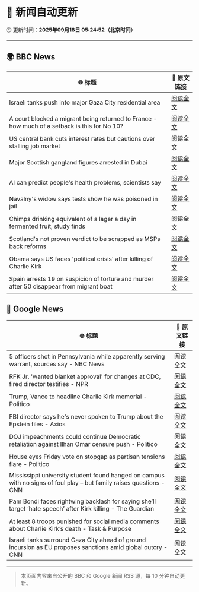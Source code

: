 # 🧠 新闻自动更新

🕒 更新时间：**2025年09月18日 05:24:52（北京时间）**

---

## 🌍 BBC News

| 🌐 标题 | 🔗 原文链接 |
|--------|-------------|
| Israeli tanks push into major Gaza City residential area | [阅读全文](https://www.bbc.com/news/articles/c4gv881exj2o?at_medium=RSS&at_campaign=rss) |
| A court blocked a migrant being returned to France - how much of a setback is this for No 10? | [阅读全文](https://www.bbc.com/news/articles/ced5gyg2e09o?at_medium=RSS&at_campaign=rss) |
| US central bank cuts interest rates but cautions over stalling job market | [阅读全文](https://www.bbc.com/news/articles/c3e75y90pw0o?at_medium=RSS&at_campaign=rss) |
| Major Scottish gangland figures arrested in Dubai | [阅读全文](https://www.bbc.com/news/articles/ckged73p340o?at_medium=RSS&at_campaign=rss) |
| AI can predict people's health problems, scientists say | [阅读全文](https://www.bbc.com/news/articles/cx2pj502ev6o?at_medium=RSS&at_campaign=rss) |
| Navalny's widow says tests show he was poisoned in jail | [阅读全文](https://www.bbc.com/news/articles/c5ye0x28vzqo?at_medium=RSS&at_campaign=rss) |
| Chimps drinking equivalent of a lager a day in fermented fruit, study finds | [阅读全文](https://www.bbc.com/news/articles/cgq4710vendo?at_medium=RSS&at_campaign=rss) |
| Scotland's not proven verdict to be scrapped as MSPs back reforms | [阅读全文](https://www.bbc.com/news/articles/cy8rndyyp7vo?at_medium=RSS&at_campaign=rss) |
| Obama says US faces 'political crisis' after killing of Charlie Kirk | [阅读全文](https://www.bbc.com/news/articles/c9dxge2ep4xo?at_medium=RSS&at_campaign=rss) |
| Spain arrests 19 on suspicion of torture and murder after 50 disappear from migrant boat | [阅读全文](https://www.bbc.com/news/articles/c8jm11lmx71o?at_medium=RSS&at_campaign=rss) |

## 📰 Google News

| 🌐 标题 | 🔗 原文链接 |
|--------|-------------|
| 5 officers shot in Pennsylvania while apparently serving warrant, sources say - NBC News | [阅读全文](https://news.google.com/rss/articles/CBMiugFBVV95cUxOZDRaOThlek92cGp1V3FINzdnVW5qOUpVMHJpclV4MS1obUlFMU5LSTZNdkVkaXMxczZKaHpWYTY3QVZtbzI5eUZBVXNqU1Jkb2Jha2kwYW03SGVaZGZCR1h2V25oQ1lBSTlrN01DYU5WUFhLUV9YdTVkVFJSYkNEdmNnem1oaDZmTk83NmwxX3U5WEUzUzNpam9VejAzTFkxcm5XdzNPMlByT3ljSk5aQVlEZ3VZNnRkZGfSAVZBVV95cUxNTHVUZGVRWm8zSFdtSTIxUFRHeFk4X0U4MGlwT05DZW9HVVJWM2hWS0pXNE9IZTJFZXZqWk5rXzRrLVQ4QXIxM1FKTkFLU3hxNEh5VV91Zw?oc=5) |
| RFK Jr. 'wanted blanket approval' for changes at CDC, fired director testifies - NPR | [阅读全文](https://news.google.com/rss/articles/CBMisgFBVV95cUxQODVpUk5rNlA1bDdyNWpEX1NZbENRMVA2bGlTakQzQXN6SlduYTV6cUdhZFpFUFRxWVhFTFFEWnh2ZzVldFRxN3dxQVFMQzdvRFVkWGF4X3RiLTRPWWtRdDQtUTBsQnJHRGtmMjlnbW1qMDQxcEczMzBpZEs3VXRkN3ZPclo3ZkVIYnJpN2N3cGM3Z1cyc0lBZ0ppZTNWMDhsVFRWcklROXNON0V0Vk43MU1R?oc=5) |
| Trump, Vance to headline Charlie Kirk memorial - Politico | [阅读全文](https://news.google.com/rss/articles/CBMiiwFBVV95cUxOQ3VQRk45bVlrcVpiQkNlWkphUXFrRi11cjR0azcxZ0Y2UmMxek4xa1czOEEwLThVTzh2WjNvanJjektOLVpJR2N2cXRSMWZXakZEX3hXVXVSMk1LSlZUUXpWSGN5ZlZXb3psZktfQUxRZUgxaW51d0ZRU2kyQnZ3NGlJeGxWWDBKLXRB?oc=5) |
| FBI director says he's never spoken to Trump about the Epstein files - Axios | [阅读全文](https://news.google.com/rss/articles/CBMiggFBVV95cUxNZ1R4Sl9nb0N3VmlGaG0xOTBSYm5Hc0tobTRuUTdqaHNjUlVyMDh2Xy1Ea2dObzMzWnk0T3NpY0JnYzA3SWItdnF4SGlNWmJVS2VkMVNENlA2OVpnbnRVZjg2M2Fvb1kzQjVHNWJUT2ZFV0Y3UFQ4bWxpY0p5RUlxMUZB?oc=5) |
| DOJ impeachments could continue Democratic retaliation against Ilhan Omar censure push - Politico | [阅读全文](https://news.google.com/rss/articles/CBMiqAFBVV95cUxPVUVOdzRXTjVHeWU4WTFPQjRUUlprRDlKSll3dEVwckpEYTdfV29UQU13OGtyaWdBY2FJTWtwWERqM1pSLVJZNEpXY1B1WmhfamNoMUEybXd2b2Rlc2s4d2xieVVEUW96NEo1UDl0TnhRczFUUjFyNEViSTFRaTgxWVpvUlF5X3FJMFphak5IeVRvam1nVjNnN2xKYk5raW5NZkJWZldYZkQ?oc=5) |
| House eyes Friday vote on stopgap as partisan tensions flare - Politico | [阅读全文](https://news.google.com/rss/articles/CBMihgFBVV95cUxNS0FXc1ZldDhPQzFzalhFVnBWczFLX0pwOWgtaDIxakRwcXBqek05X200b25ZMG05aEp1OEhldmJSQmRCQ2U2ZkZ4Wll0by1sa21XZVZkd2JSR0ZNcFMwOWdHMWJMRFFobS1kY25teDVzNWQ5aW9WYTlubXJhVGh1U0k4WF9BQQ?oc=5) |
| Mississippi university student found hanged on campus with no signs of foul play – but family raises questions - CNN | [阅读全文](https://news.google.com/rss/articles/CBMimgFBVV95cUxPcS15WDJIMU5YbGN1TGxPR0J0UEVBblpoRlB3OGp5SzZreUIyY2xMOGFJQzJKVnprcG10QTc2NWFfYVNtQm52aWhSd1pWYk83ODMyb3MyNTlIZ0c3LVJoamRzNVhzbDhCSHF3MXRCVUxLaDlzbU1uNlBSaHFiNlJaQzNrWG9MS3l1VXBfNGRpdmR5bFBMYTFPQVF3?oc=5) |
| Pam Bondi faces rightwing backlash for saying she’ll target ‘hate speech’ after Kirk killing - The Guardian | [阅读全文](https://news.google.com/rss/articles/CBMiigFBVV95cUxOeW5GRWRrN2VOQ1BmZkVMWV9wS09PS04ta1l5b1lOSHFFRnJ6dUxDakMtb09DRnJBalNQaDk1c3E1R0dqLWdZUFZGSDF1WGxpUk1tRWN5YTJEOTZfS1JSVGM4WmJ3MVNsZndiODVkSkstUEdITEhLa0lHYlFxSDY2Ny1pakExcGcwZGc?oc=5) |
| At least 8 troops punished for social media comments about Charlie Kirk’s death - Task & Purpose | [阅读全文](https://news.google.com/rss/articles/CBMiZkFVX3lxTE4zLUdic0x1eXNWcXM1TGlzNDMzVHpibFpMbEQ0cXNXZENCcUt0UnB3OU9ScFcxSHhKSy1LUzBrQnRaTzMzTjJHdklxVlFoTTliOFI0T1Rud0FLUVNISElRNHZ5NWJzdw?oc=5) |
| Israeli tanks surround Gaza City ahead of ground incursion as EU proposes sanctions amid global outcry - CNN | [阅读全文](https://news.google.com/rss/articles/CBMilgFBVV95cUxPU2RaYnIxWnRrSGxXSUJqcUNZUmRvMGdKZ1RrOGl2Z1hnbTktaVJ5OGNoVjhES0gtbEVaX0NYZFF0SjdINUEySXlSUTR1TDFQeTQ3Y1JCSUNoRnNsTDBSQ0VMUUM5aGI0eFJ3MlVZaVVrc1JIOGJ0eE1Yc1huZG1ycWJaMzlfT2hYcG9qU3Q0cVlqQklseFE?oc=5) |

---
> 本页面内容来自公开的 BBC 和 Google 新闻 RSS 源，每 10 分钟自动更新。